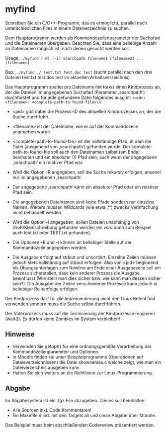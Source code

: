 # myfind

Schreiben Sie ein C/C++-Programm, das es ermöglicht, parallel nach unterschiedlichen Files in einem Dateiverzeichnis zu suchen.

Dem Hauptprogramm werden als Kommandozeilenparameter der Suchpfad und die Dateinamen übergeben. Beachten Sie, dass eine beliebige Anzahl an Dateinamen möglich ist, nach denen gesucht werden soll.

Usage:
`./myfind [-R] [-i] searchpath filename1 [filename2] ...[filenamen]`

Bsp.:
`./myfind ./ test.txt test.doc test`
(sucht parallel nach den drei Dateien test.txt test.doc test im aktuellen Arbeitsverzeichnis)

Das Hauptprogramm spaltet pro Dateiname mit fork() einen Kindprozess ab, der die Dateien im angegebenen Suchpfad (Parameter ‚searchpath‘) durchforstet und für jede gefundene Datei folgendes ausgibt:
`<pid>: <filename>: <complete-path-to-found-file>\n`
* \<pid> gibt dabei die Prozess-ID des aktuellen Kindprozesses an, der die Suche durchführt.
* \<filename> ist der Dateiname, wie er auf der Kommandozeile angegeben wurde
* \<complete-path-to-found-file> ist der vollständige Pfad, in dem die Datei (ausgehend von ‚searchpath‘) gefunden wurde. Der complete-path-to-found-file soll auch den Dateinamen selbst (am Ende) beinhalten und ein absoluter (!) Pfad sein, auch wenn der angegebene ‚searchpath‘ ein relativer Pfad war.

* Wird die Option -R angegeben, soll die Suche rekursiv erfolgen, ansonst nur im angegebenen ‚searchpath‘.
* Der angegebene ‚searchpath‘ kann ein absoluter Pfad oder ein relativer Pfad sein.
* Die angegebenen Dateinamen sind keine Pfade sondern nur einzelne Namen. Weiters müssen Wildcards (wie etwa ‚*‘) zwecks Verinfachung nicht behandelt werden.
* Wird die Option –i angegeben, sollen Dateien unabhängig von Groß/Kleinschreibung gefunden werden (es wird dann zum Beispiel auch test.txt oder TEST.txt gefunden).
* Die Optionen –R und –i können an beliebiger Stelle auf der Kommandozeile angegeben werden.
* Die Ausgabe erfolgt auf stdout und unsortiert. Einzelne Zeilen müssen jedoch stets vollständig auf stdout erfolgen. Also von \<pid> beginnend bis Übungsunterlagen zum Newline am Ende einer Ausgabezeile soll ein Prozess sicherstellen, dass kein anderer Prozess die Ausgabe beeinflusst (Wie stellt man dies sicher bzw. wie kann man dessen sicher sein?). Die Ausgabe der Zeilen verschiedener Prozesse kann jedoch in beliebiger Reihenfolge erfolgen.

Der Kindprozess darf für die Implementierung nicht den Linux Befehl find verwenden sondern muss die Suche selbst durchführen.

Der Vaterprozess muss auf die Terminierung der Kindprozesse reagieren (wait()). Es dürfen keine Zombies im System verbleiben!

## Hinweise
* Verwenden Sie getopt() für eine ordnungsgemäße Verarbeitung der Kommandozeilenparameter und Optionen.
* In Moodle finden sie unter Beispielprogramme (Operationen auf Dateieverzeichnissen) die Datei shownames.c welche zeigt, wie man ein Dateiverzeichnis ausgeben kann.
* Halten Sie sich weiters an die Richtlinien zur Linux-Programmierung.

## Abgabe
Im Abgabesystem ist ein .tgz File abzugeben. Dieses soll beinhalten:
* Alle Sourcen inkl. Code Kommentaren!
* Ein Makefile mind. mit den Targets all und clean Abgabe über Moodle.

Das Beispiel muss beim abschließenden Codereview präsentiert werden.
